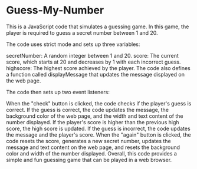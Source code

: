 # Guess-My-Number
This is a JavaScript code that simulates a guessing game. In this game, the player is required to guess a secret number between 1 and 20.

The code uses strict mode and sets up three variables:

secretNumber: A random integer between 1 and 20.
score: The current score, which starts at 20 and decreases by 1 with each incorrect guess.
highscore: The highest score achieved by the player.
The code also defines a function called displayMessage that updates the message displayed on the web page.

The code then sets up two event listeners:

When the "check" button is clicked, the code checks if the player's guess is correct. If the guess is correct, the code updates the message, the background color of the web page, and the width and text content of the number displayed. If the player's score is higher than the previous high score, the high score is updated. If the guess is incorrect, the code updates the message and the player's score.
When the "again" button is clicked, the code resets the score, generates a new secret number, updates the message and text content on the web page, and resets the background color and width of the number displayed.
Overall, this code provides a simple and fun guessing game that can be played in a web browser.
